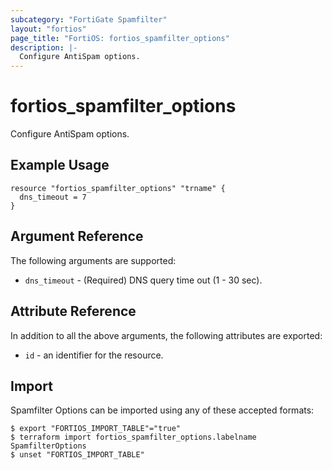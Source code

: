 ```yaml
---
subcategory: "FortiGate Spamfilter"
layout: "fortios"
page_title: "FortiOS: fortios_spamfilter_options"
description: |-
  Configure AntiSpam options.
---
```


# fortios_spamfilter_options
Configure AntiSpam options.

## Example Usage

```hcl
resource "fortios_spamfilter_options" "trname" {
  dns_timeout = 7
}
```

## Argument Reference

The following arguments are supported:

* `dns_timeout` - (Required) DNS query time out (1 - 30 sec).


## Attribute Reference

In addition to all the above arguments, the following attributes are exported:
* `id` - an identifier for the resource.

## Import

Spamfilter Options can be imported using any of these accepted formats:
```
$ export "FORTIOS_IMPORT_TABLE"="true"
$ terraform import fortios_spamfilter_options.labelname SpamfilterOptions
$ unset "FORTIOS_IMPORT_TABLE"
```
